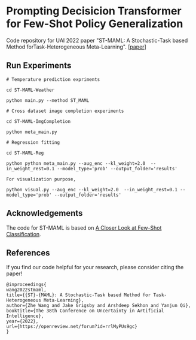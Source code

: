 # Prompting Decisicion Transformer for Few-Shot Policy Generalization

Code repository for UAI 2022 paper "ST-MAML: A Stochastic-Task based Method forTask-Heterogeneous Meta-Learning". [[paper]](https://openreview.net/forum?id=rrlMyPUs9gc)

## Run Experiments
```
# Temperature prediction expriments

cd ST-MAML-Weather

python main.py --method ST_MAML

# Cross dataset image completion experiments

cd ST-MAML-ImgCompletion

python meta_main.py

# Regression fitting

cd ST-MAML-Reg

python python meta_main.py --aug_enc --kl_weight=2.0  --in_weight_rest=0.1 --model_type='prob' --output_folder='results'

For visualization purpose, 

python visual.py --aug_enc --kl_weight=2.0  --in_weight_rest=0.1 --model_type='prob' --output_folder='results' 
```

## Acknowledgements
The code for ST-MAML is based on [A Closer Look at Few-Shot Classification](https://github.com/wyharveychen/CloserLookFewShot).

## References
If you find our code helpful for your research, please consider citing the paper!
```		
@inproceedings{
wang2022stmaml,
title={{ST}-{MAML}: A Stochastic-Task based Method for Task-Heterogeneous Meta-Learning},
author={Zhe Wang and Jake Grigsby and Arshdeep Sekhon and Yanjun Qi},
booktitle={The 38th Conference on Uncertainty in Artificial Intelligence},
year={2022},
url={https://openreview.net/forum?id=rrlMyPUs9gc}
}
```